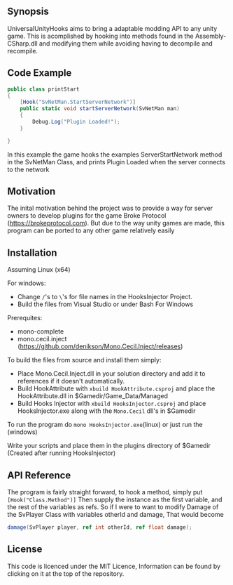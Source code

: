 ## Synopsis

UniversalUnityHooks aims to bring a adaptable modding API to any unity game. This is acomplished by hooking into methods found in the Assembly-CSharp.dll and modifying them while avoiding having to decompile and recompile.

## Code Example

```cs
public class printStart
{
	[Hook("SvNetMan.StartServerNetwork")]
	public static void startServerNetwork(SvNetMan man)
	{
		Debug.Log("Plugin Loaded!");
	}

}
```

In this example the game hooks the examples ServerStartNetwork method in the SvNetMan Class, and prints Plugin Loaded when the server connects to the network
## Motivation

The inital motivation behind the project was to provide a way for server owners to develop plugins for the game Broke Protocol (https://brokeprotocol.com). But due to the way unity games are made, this program can be ported to any other game relatively easily

## Installation

Assuming Linux (x64)

For windows:

* Change `/`'s to `\`'s for file names in the HooksInjector Project.
* Build the files from Visual Studio or under Bash For Windows

Prerequites:
* mono-complete
* mono.cecil.inject (https://github.com/denikson/Mono.Cecil.Inject/releases)

To build the files from source and install them simply:
* Place Mono.Cecil.Inject.dll in your solution directory and add it to references if it doesn't automatically.
* Build HookAttribute with `xbuild HookAttribute.csproj` and place the HookAttribute.dll in $Gamedir/Game_Data/Managed
* Build Hooks Injector with `xbuild HooksInjector.csproj` and place HooksInjector.exe along with the `Mono.Cecil` dll's in $Gamedir

To run the program do `mono HooksInjector.exe`(linux) or just run the (windows)

Write your scripts and place them in the plugins directory of $Gamedir (Created after running HooksInjector)

## API Reference

The program is fairly straight forward, to hook a method, simply put 
`[Hook("Class.Method")]` 
Then supply the instance as the first variable, and the rest of the variables as refs.
So if I were to want to modify Damage of the SvPlayer Class with variables otherId and damage, That would become
```cs
damage(SvPlayer player, ref int otherId, ref float damage);
```

## License

This code is licenced under the MIT Licence, Information can be found by clicking on it at the top of the repository.
